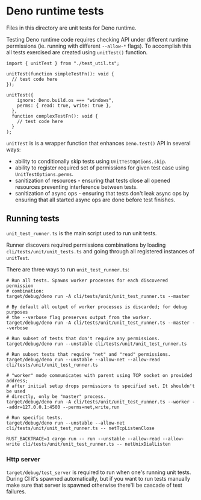 # Deno runtime tests

Files in this directory are unit tests for Deno runtime.

Testing Deno runtime code requires checking API under different runtime
permissions (ie. running with different `--allow-*` flags). To accomplish this
all tests exercised are created using `unitTest()` function.

```
import { unitTest } from "./test_util.ts";

unitTest(function simpleTestFn(): void {
  // test code here
});

unitTest({
    ignore: Deno.build.os === "windows",
    perms: { read: true, write: true },
  },
  function complexTestFn(): void {
    // test code here
  }
);
```

`unitTest` is is a wrapper function that enhances `Deno.test()` API in several
ways:

- ability to conditionally skip tests using `UnitTestOptions.skip`.
- ability to register required set of permissions for given test case using
  `UnitTestOptions.perms`.
- sanitization of resources - ensuring that tests close all opened resources
  preventing interference between tests.
- sanitization of async ops - ensuring that tests don't leak async ops by
  ensuring that all started async ops are done before test finishes.

## Running tests

`unit_test_runner.ts` is the main script used to run unit tests.

Runner discovers required permissions combinations by loading
`cli/tests/unit/unit_tests.ts` and going through all registered instances of
`unitTest`.

There are three ways to run `unit_test_runner.ts`:

```
# Run all tests. Spawns worker processes for each discovered permission
# combination:
target/debug/deno run -A cli/tests/unit/unit_test_runner.ts --master

# By default all output of worker processes is discarded; for debug purposes
# the --verbose flag preserves output from the worker.
target/debug/deno run -A cli/tests/unit/unit_test_runner.ts --master --verbose

# Run subset of tests that don't require any permissions.
target/debug/deno run --unstable cli/tests/unit/unit_test_runner.ts

# Run subset tests that require "net" and "read" permissions.
target/debug/deno run --unstable --allow-net --allow-read cli/tests/unit/unit_test_runner.ts

# "worker" mode communicates with parent using TCP socket on provided address;
# after initial setup drops permissions to specified set. It shouldn't be used
# directly, only be "master" process.
target/debug/deno run -A cli/tests/unit/unit_test_runner.ts --worker --addr=127.0.0.1:4500 --perms=net,write,run

# Run specific tests.
target/debug/deno run --unstable --allow-net cli/tests/unit/unit_test_runner.ts -- netTcpListenClose

RUST_BACKTRACE=1 cargo run -- run --unstable --allow-read --allow-write cli/tests/unit/unit_test_runner.ts -- netUnixDialListen
```

### Http server

`target/debug/test_server` is required to run when one's running unit tests.
During CI it's spawned automatically, but if you want to run tests manually make
sure that server is spawned otherwise there'll be cascade of test failures.
